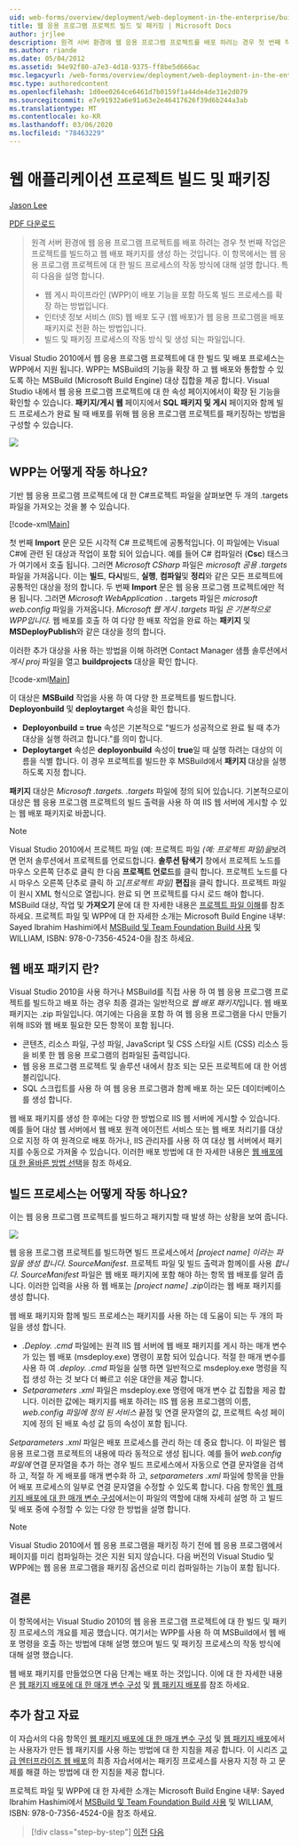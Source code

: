 ```yaml
---
uid: web-forms/overview/deployment/web-deployment-in-the-enterprise/building-and-packaging-web-application-projects
title: 웹 응용 프로그램 프로젝트 빌드 및 패키징 | Microsoft Docs
author: jrjlee
description: 원격 서버 환경에 웹 응용 프로그램 프로젝트를 배포 하려는 경우 첫 번째 작업은 프로젝트를 빌드하고 웹 배포를 생성 하는 것입니다.
ms.author: riande
ms.date: 05/04/2012
ms.assetid: 94e92f80-a7e3-4d18-9375-ff8be5d666ac
msc.legacyurl: /web-forms/overview/deployment/web-deployment-in-the-enterprise/building-and-packaging-web-application-projects
msc.type: authoredcontent
ms.openlocfilehash: 1d0ee0264ce6461d7b0159f1a44de4de31e2d079
ms.sourcegitcommit: e7e91932a6e91a63e2e46417626f39d6b244a3ab
ms.translationtype: MT
ms.contentlocale: ko-KR
ms.lasthandoff: 03/06/2020
ms.locfileid: "78463229"
---
```

# <a name="building-and-packaging-web-application-projects"></a>웹 애플리케이션 프로젝트 빌드 및 패키징

[Jason Lee](https://github.com/jrjlee)

[PDF 다운로드](https://msdnshared.blob.core.windows.net/media/MSDNBlogsFS/prod.evol.blogs.msdn.com/CommunityServer.Blogs.Components.WeblogFiles/00/00/00/63/56/8130.DeployingWebAppsInEnterpriseScenarios.pdf)

> 원격 서버 환경에 웹 응용 프로그램 프로젝트를 배포 하려는 경우 첫 번째 작업은 프로젝트를 빌드하고 웹 배포 패키지를 생성 하는 것입니다. 이 항목에서는 웹 응용 프로그램 프로젝트에 대 한 빌드 프로세스의 작동 방식에 대해 설명 합니다. 특히 다음을 설명 합니다.
> 
> - 웹 게시 파이프라인 (WPP)이 배포 기능을 포함 하도록 빌드 프로세스를 확장 하는 방법입니다.
> - 인터넷 정보 서비스 (IIS) 웹 배포 도구 (웹 배포)가 웹 응용 프로그램을 배포 패키지로 전환 하는 방법입니다.
> - 빌드 및 패키징 프로세스의 작동 방식 및 생성 되는 파일입니다.

Visual Studio 2010에서 웹 응용 프로그램 프로젝트에 대 한 빌드 및 배포 프로세스는 WPP에서 지원 됩니다. WPP는 MSBuild의 기능을 확장 하 고 웹 배포와 통합할 수 있도록 하는 MSBuild (Microsoft Build Engine) 대상 집합을 제공 합니다. Visual Studio 내에서 웹 응용 프로그램 프로젝트에 대 한 속성 페이지에서이 확장 된 기능을 확인할 수 있습니다. **패키지/게시 웹** 페이지에서 **SQL 패키지 및 게시** 페이지와 함께 빌드 프로세스가 완료 될 때 배포를 위해 웹 응용 프로그램 프로젝트를 패키징하는 방법을 구성할 수 있습니다.

![](building-and-packaging-web-application-projects/_static/image1.png)

## <a name="how-does-the-wpp-work"></a>WPP는 어떻게 작동 하나요?

기반 웹 응용 프로그램 프로젝트에 대 한 C#프로젝트 파일을 살펴보면 두 개의 .targets 파일을 가져오는 것을 볼 수 있습니다.

[!code-xml[Main](building-and-packaging-web-application-projects/samples/sample1.xml)]

첫 번째 **Import** 문은 모든 시각적 C# 프로젝트에 공통적입니다. 이 파일에는 Visual C#에 관련 된 대상과 작업이 포함 되어 있습니다. 예를 들어 C# 컴파일러 (**Csc**) 태스크가 여기에서 호출 됩니다. 그러면 *Microsoft CSharp* 파일은 *microsoft 공용 .targets* 파일을 가져옵니다. 이는 **빌드**, **다시**빌드, **실행**, **컴파일**및 **정리**와 같은 모든 프로젝트에 공통적인 대상을 정의 합니다. 두 번째 **Import** 문은 웹 응용 프로그램 프로젝트에만 적용 됩니다. 그러면 *Microsoft WebApplication* . .targets 파일은 *microsoft web.config* 파일을 가져옵니다. *Microsoft 웹 게시 .targets* 파일 *은 기본적으로 WPP입니다.* 웹 배포를 호출 하 여 다양 한 배포 작업을 완료 하는 **패키지** 및 **MSDeployPublish**와 같은 대상을 정의 합니다.

이러한 추가 대상을 사용 하는 방법을 이해 하려면 Contact Manager 샘플 솔루션에서 *게시 proj* 파일을 열고 **buildprojects** 대상을 확인 합니다.

[!code-xml[Main](building-and-packaging-web-application-projects/samples/sample2.xml)]

이 대상은 **MSBuild** 작업을 사용 하 여 다양 한 프로젝트를 빌드합니다. **Deployonbuild** 및 **deploytarget** 속성을 확인 합니다.

- **Deployonbuild = true** 속성은 기본적으로 "빌드가 성공적으로 완료 될 때 추가 대상을 실행 하려고 합니다."를 의미 합니다.
- **Deploytarget** 속성은 **deployonbuild** 속성이 **true**일 때 실행 하려는 대상의 이름을 식별 합니다. 이 경우 프로젝트를 빌드한 후 MSBuild에서 **패키지** 대상을 실행 하도록 지정 합니다.

**패키지** 대상은 *Microsoft .targets. .targets* 파일에 정의 되어 있습니다. 기본적으로이 대상은 웹 응용 프로그램 프로젝트의 빌드 출력을 사용 하 여 IIS 웹 서버에 게시할 수 있는 웹 배포 패키지로 바꿉니다.

> [!NOTE]
> Visual Studio 2010에서 프로젝트 파일 (예: 프로젝트 파일 <em>(예: 프로젝트 파일)을</em>보려면 먼저 솔루션에서 프로젝트를 언로드합니다. <strong>솔루션 탐색기</strong> 창에서 프로젝트 노드를 마우스 오른쪽 단추로 클릭 한 다음 <strong>프로젝트 언로드</strong>를 클릭 합니다. 프로젝트 노드를 다시 마우스 오른쪽 단추로 클릭 하 고<em>[프로젝트 파일]</em> <strong>편집</strong>을 클릭 합니다. 프로젝트 파일이 원시 XML 형식으로 열립니다. 완료 되 면 프로젝트를 다시 로드 해야 합니다.  
> MSBuild 대상, 작업 및 <strong>가져오기</strong> 문에 대 한 자세한 내용은 [프로젝트 파일 이해](understanding-the-project-file.md)를 참조 하세요. 프로젝트 파일 및 WPP에 대 한 자세한 소개는 Microsoft Build Engine 내부: Sayed Ibrahim Hashimi에서 [MSBuild 및 Team Foundation Build 사용](http://amzn.com/0735645248) 및 WILLIAM, ISBN: 978-0-7356-4524-0을 참조 하세요.

## <a name="what-is-a-web-deployment-package"></a>웹 배포 패키지 란?

Visual Studio 2010을 사용 하거나 MSBuild를 직접 사용 하 여 웹 응용 프로그램 프로젝트를 빌드하고 배포 하는 경우 최종 결과는 일반적으로 *웹 배포 패키지*입니다. 웹 배포 패키지는 .zip 파일입니다. 여기에는 다음을 포함 하 여 웹 응용 프로그램을 다시 만들기 위해 IIS와 웹 배포 필요한 모든 항목이 포함 됩니다.

- 콘텐츠, 리소스 파일, 구성 파일, JavaScript 및 CSS 스타일 시트 (CSS) 리소스 등을 비롯 한 웹 응용 프로그램의 컴파일된 출력입니다.
- 웹 응용 프로그램 프로젝트 및 솔루션 내에서 참조 되는 모든 프로젝트에 대 한 어셈블리입니다.
- SQL 스크립트를 사용 하 여 웹 응용 프로그램과 함께 배포 하는 모든 데이터베이스를 생성 합니다.

웹 배포 패키지를 생성 한 후에는 다양 한 방법으로 IIS 웹 서버에 게시할 수 있습니다. 예를 들어 대상 웹 서버에서 웹 배포 원격 에이전트 서비스 또는 웹 배포 처리기를 대상으로 지정 하 여 원격으로 배포 하거나, IIS 관리자를 사용 하 여 대상 웹 서버에서 패키지를 수동으로 가져올 수 있습니다. 이러한 배포 방법에 대 한 자세한 내용은 [웹 배포에 대 한 올바른 방법 선택](../configuring-server-environments-for-web-deployment/choosing-the-right-approach-to-web-deployment.md)을 참조 하세요.

## <a name="how-does-the-build-process-work"></a>빌드 프로세스는 어떻게 작동 하나요?

이는 웹 응용 프로그램 프로젝트를 빌드하고 패키지할 때 발생 하는 상황을 보여 줍니다.

![](building-and-packaging-web-application-projects/_static/image2.png)

웹 응용 프로그램 프로젝트를 빌드하면 빌드 프로세스에서 *[project name] 이라는 파일을 생성 합니다. SourceManifest*. 프로젝트 파일 및 빌드 출력과 함께이를 사용 *합니다. SourceManifest* 파일은 웹 배포 패키지에 포함 해야 하는 항목 웹 배포를 알려 줍니다. 이러한 입력을 사용 하 웹 배포는 *[project name] .zip*이라는 웹 배포 패키지를 생성 합니다.

웹 배포 패키지와 함께 빌드 프로세스는 패키지를 사용 하는 데 도움이 되는 두 개의 파일을 생성 합니다.

- *.Deploy. .cmd* 파일에는 원격 IIS 웹 서버에 웹 배포 패키지를 게시 하는 매개 변수가 있는 웹 배포 (msdeploy.exe) 명령이 포함 되어 있습니다. 적절 한 매개 변수를 사용 하 여 *.deploy. .cmd* 파일을 실행 하면 일반적으로 msdeploy.exe 명령을 직접 생성 하는 것 보다 더 빠르고 쉬운 대안을 제공 합니다.
- *Setparameters .xml* 파일은 msdeploy.exe 명령에 매개 변수 값 집합을 제공 합니다. 이러한 값에는 패키지를 배포 하려는 IIS 웹 응용 프로그램의 이름, *web.config 파일에 정의 된 서비스* 끝점 및 연결 문자열의 값, 프로젝트 속성 페이지에 정의 된 배포 속성 값 등의 속성이 포함 됩니다.

*Setparameters .xml* 파일은 배포 프로세스를 관리 하는 데 중요 합니다. 이 파일은 웹 응용 프로그램 프로젝트의 내용에 따라 동적으로 생성 됩니다. 예를 들어 *web.config 파일에* 연결 문자열을 추가 하는 경우 빌드 프로세스에서 자동으로 연결 문자열을 검색 하 고, 적절 하 게 배포를 매개 변수화 하 고, *setparameters .xml* 파일에 항목을 만들어 배포 프로세스의 일부로 연결 문자열을 수정할 수 있도록 합니다. 다음 항목인 [웹 패키지 배포에 대 한 매개 변수 구성](configuring-parameters-for-web-package-deployment.md)에서는이 파일의 역할에 대해 자세히 설명 하 고 빌드 및 배포 중에 수정할 수 있는 다양 한 방법을 설명 합니다.

> [!NOTE]
> Visual Studio 2010에서 웹 응용 프로그램을 패키징 하기 전에 웹 응용 프로그램에서 페이지를 미리 컴파일하는 것은 지원 되지 않습니다. 다음 버전의 Visual Studio 및 WPP에는 웹 응용 프로그램을 패키징 옵션으로 미리 컴파일하는 기능이 포함 됩니다.

## <a name="conclusion"></a>결론

이 항목에서는 Visual Studio 2010의 웹 응용 프로그램 프로젝트에 대 한 빌드 및 패키징 프로세스의 개요를 제공 했습니다. 여기서는 WPP를 사용 하 여 MSBuild에서 웹 배포 명령을 호출 하는 방법에 대해 설명 했으며 빌드 및 패키징 프로세스의 작동 방식에 대해 설명 했습니다.

웹 배포 패키지를 만들었으면 다음 단계는 배포 하는 것입니다. 이에 대 한 자세한 내용은 [웹 패키지 배포에 대 한 매개 변수 구성](configuring-parameters-for-web-package-deployment.md) 및 [웹 패키지 배포](deploying-web-packages.md)를 참조 하세요.

## <a name="further-reading"></a>추가 참고 자료

이 자습서의 다음 항목인 [웹 패키지 배포에 대 한 매개 변수 구성](configuring-parameters-for-web-package-deployment.md) 및 [웹 패키지 배포](deploying-web-packages.md)에서는 사용자가 만든 웹 패키지를 사용 하는 방법에 대 한 지침을 제공 합니다. 이 시리즈 [고급 엔터프라이즈 웹 배포](../advanced-enterprise-web-deployment/advanced-enterprise-web-deployment.md)의 최종 자습서에서는 패키징 프로세스를 사용자 지정 하 고 문제를 해결 하는 방법에 대 한 지침을 제공 합니다.

프로젝트 파일 및 WPP에 대 한 자세한 소개는 Microsoft Build Engine 내부: Sayed Ibrahim Hashimi에서 [MSBuild 및 Team Foundation Build 사용](http://amzn.com/0735645248) 및 WILLIAM, ISBN: 978-0-7356-4524-0을 참조 하세요.

> [!div class="step-by-step"]
> [이전](understanding-the-build-process.md)
> [다음](configuring-parameters-for-web-package-deployment.md)

